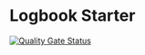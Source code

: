 # Logbook Starter

[![Quality Gate Status](https://sonarqube.c2a2.com/api/project_badges/measure?project=ujar-org%3Aujar-boot-starter-logbook&metric=alert_status&token=53b7643b8f681909f9e2b23f23655b957f86cb78)](https://sonarqube.c2a2.com/dashboard?id=ujar-org%3Aujar-boot-starter-logbook)
